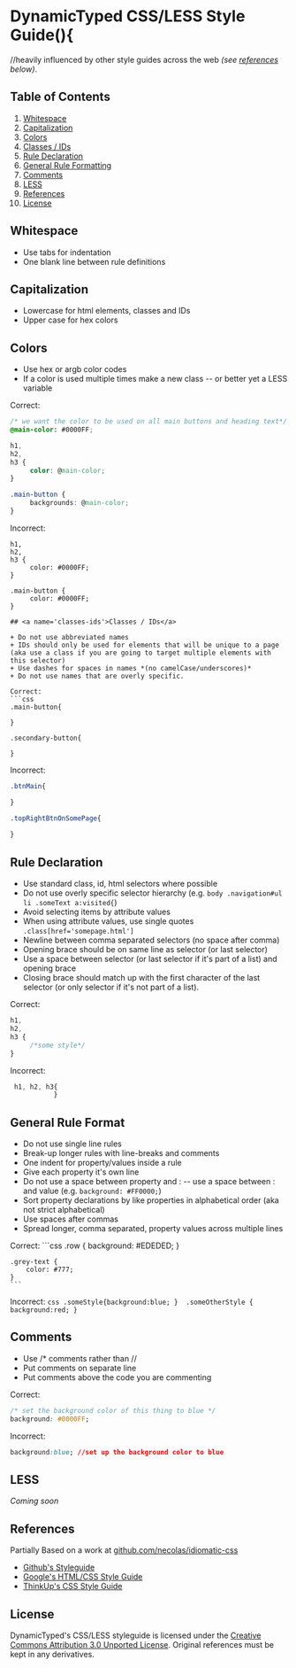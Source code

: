 # DynamicTyped CSS/LESS Style Guide(){
//heavily influenced by other style guides across the web *(see [references](#references) below)*.

## <a name='toc'>Table of Contents</a>

  1. [Whitespace](#whitespace)
  1. [Capitalization](#capitalization)
  1. [Colors](#colors)
  1. [Classes / IDs](#classes-ids)
  1. [Rule Declaration](#rule-declaration)
  1. [General Rule Formatting](#formatting)
  1. [Comments](#comments)
  1. [LESS](#less)
  1. [References](#references)
  1. [License](#license)

## <a name='whitespace'>Whitespace</a>

  + Use tabs for indentation
  + One blank line between rule definitions

## <a name='capitalization'>Capitalization</a>

  + Lowercase for html elements, classes and IDs
  + Upper case for hex colors
  
## <a name='colors'>Colors</a>

  + Use hex or argb color codes
  + If a color is used multiple times make a new class -- or better yet a LESS variable

   Correct:
   ```css
   /* we want the color to be used on all main buttons and heading text*/
   @main-color: #0000FF;

   h1,
   h2,
   h3 { 
     	color: @main-color; 
   }

   .main-button {
   		backgrounds: @main-color; 
   } 
   ```

   Incorrect:
   ```
   h1,
   h2,
   h3 {
   		color: #0000FF;
   }

   .main-button {
   		color: #0000FF;
   }

## <a name='classes-ids'>Classes / IDs</a>

  + Do not use abbreviated names
  + IDs should only be used for elements that will be unique to a page (aka use a class if you are going to target multiple elements with this selector)
  + Use dashes for spaces in names *(no camelCase/underscores)*
  + Do not use names that are overly specific.

   Correct:
   ```css
   .main-button{

   }

   .secondary-button{

   }
   ```

   Incorrect: 
   ```css
   .btnMain{

   }

   .topRightBtnOnSomePage{
		
   }
   ```

## <a name='rule-declaration'>Rule Declaration</a>
  + Use standard class, id, html selectors where possible
  + Do not use overly specific selector hierarchy (e.g. `body .navigation#ul li .someText a:visited{`)
  + Avoid selecting items by attribute values
  + When using attribute values, use single quotes `.class[href='somepage.html']`
  + Newline between comma separated selectors (no space after comma)
  + Opening brace should be on same line as selector (or last selector)	
  + Use a space between selector (or last selector if it's part of a list) and opening brace
  + Closing brace should match up with the first character of the last selector (or only selector if it's not part of a list).

   Correct:
   ```css
   h1,
   h2, 
   h3 {
   		/*some style*/
   }
   ```

   Incorrect:
   ```css
	h1, h2, h3{
   			  }

   ```

## <a name='formatting'>General Rule Format</a>

  + Do not use single line rules
  + Break-up longer rules with line-breaks and comments
  + One indent for property/values inside a rule
  + Give each property it's own line
  + Do not use a space between property and : -- use a space between : and value (e.g. `background: #FF0000;`)
  + Sort property declarations by like properties in alphabetical order (aka not strict alphabetical)
  + Use spaces after commas
  + Spread longer, comma separated, property values across multiple lines 

   Correct: 
	```css
    .row {
    	background: #EDEDED;
    }
    
    .grey-text {
    	color: #777;
    }
	```

   Incorrect:
	```css
    .someStyle{background:blue; } 
	.someOtherStyle
    { 
	   background:red;
	} 
	```

## <a name='comments'>Comments</a>
  
  + Use /* comments rather than //
  + Put comments on separate line
  + Put comments above the code you are commenting

   Correct:  
   ```css
   /* set the background color of this thing to blue */ 
   background: #0000FF; 
   ```  

   Incorrect:
   ```css
   background:blue; //set up the background color to blue
   ```

## <a name='less'>LESS</a>

*Coming soon*

## <a name='references'>References</a>

  Partially Based on a work at [github.com/necolas/idiomatic-css](github.com/necolas/idiomatic-css)
  + [Github's Styleguide](https://github.com/styleguide/css)
  + [Google's HTML/CSS Style Guide](http://google-styleguide.googlecode.com/svn/trunk/htmlcssguide.xml)
  + [ThinkUp's CSS Style Guide](https://github.com/ginatrapani/ThinkUp/wiki/Code-Style-Guide:-CSS)

## <a name='license'>License</a>
DynamicTyped's CSS/LESS styleguide is licensed under the [Creative Commons Attribution 3.0 Unported License](http://creativecommons.org/licenses/by/3.0/). Original references must be kept in any derivatives.
